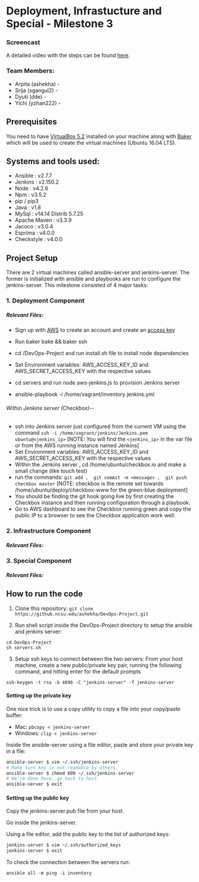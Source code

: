 # Deployment, Infrastucture and Special - Milestone 3


### Screencast
A detailed video with the steps can be found [here]().

### Team Members:

* Arpita (ashekha) - 
* Srija  (sgangul2) - 
* Dyuti  (dde) - 
* Yichi  (yzhan222) - 

## Prerequisites
You need to have [VirtualBox 5.2](https://www.virtualbox.org/wiki/Download_Old_Builds_5_2) installed on your machine along with [Baker](https://docs.getbaker.io/installation/) which will be used to create the virtual machines (Ubuntu 16.04 LTS).

## Systems and tools used:

* Ansible : v2.7.7
* Jenkins : v2.150.2
* Node : v4.2.6
* Npm : v3.5.2
* pip / pip3
* Java : v1.8
* MySql : v14.14 Distrib 5.7.25
* Apache Maven : v3.3.9
* Jacoco : v3.0.4
* Esprima : v4.0.0
* Checkstyle : v4.0.0

## Project Setup

There are 2 virtual machines called ansible-server and jenkins-server. The former is initialized with ansible and playbooks are run to configure the jenkins-server.
This milestone consisted of 4 major tasks:

### 1. Deployment Component
##### Relevant Files:


* Sign up with [AWS](https://aws.amazon.com/premiumsupport/plans/) to create an account and create an [access key](https://docs.aws.amazon.com/general/latest/gr/managing-aws-access-keys.html)

* Run baker bake && baker ssh
* cd /DevOps-Project and run install.sh file to install node dependencies
* Set Environment variables: AWS_ACCESS_KEY_ID and AWS_SECRET_ACCESS_KEY with the respective values
* cd servers and run node aws-jenkins.js to provision Jenkins server
* ansible-playbook -i /home/vagrant/inventory jenkins.yml

###### Within Jenkins server (Checkbox)--
* ssh into Jenkins server just configured from the current VM using the command ``` ssh -i /home/vagrant/jenkins/Jenkins.pem ubuntu@<jenkins_ip> ``` [NOTE: You will find the ```<jenkins_ip>``` in the var file or from the AWS running instance named Jenkins]
* Set Environment variables: AWS_ACCESS_KEY_ID and AWS_SECRET_ACCESS_KEY with the respective values
* Within the Jenkins server , cd /home/ubuntu/checkbox.io and make a small change (like touch test)
* run the commands: ``` git add ,  git commit -m <message> ,  git push checkbox master ```
[NOTE: checkbox is the remote set towards /home/ubuntu/deploy/checkbox-www for the green-blue deployment] 
* You should be finding the git hook going live by first creating the Checkbox instance and then running configuration through a playbook.
* Go to AWS dashboard to see the Checkbox running green and copy the public IP to a browser to see the Checkbox application work well.





### 2. Infrastructure Component
##### Relevant Files:


### 3. Special Component
##### Relevant Files:



## How to run the code
1. Clone this repository: ```git clone https://github.ncsu.edu/ashekha/DevOps-Project.git ```

2. Run shell script inside the DevOps-Project directory to setup the ansible and jenkins server:
```
cd DevOps-Project
sh servers.sh
```

3. Setup ssh keys to connect between the two servers:
From your host machine, create a new public/private key pair, running the following command, and hitting enter for the default prompts
```
ssh-keygen -t rsa -b 4096 -C "jenkins-server" -f jenkins-server
```

#### Setting up the private key

One nice trick is to use a copy utility to copy a file into your copy/paste buffer:

* Mac: `pbcopy < jenkins-server`
* Windows: `clip < jenkins-server`

Inside the ansible-server using a file editor, paste and store your private key in a file:

```bash
ansible-server $ vim ~/.ssh/jenkins-server
# Make sure key is not readable by others.
ansible-server $ chmod 600 ~/.ssh/jenkins-server
# We're done here, go back to host
ansible-server $ exit
```

#### Setting up the public key

Copy the jenkins-server.pub file from your host.

Go inside the jenkins-server.

Using a file editor, add the public key to the list of authorized keys:

```bash
jenkins-server $ vim ~/.ssh/authorized_keys
jenkins-server $ exit
```
To check the connection between the servers run:
```
ansible all -m ping -i inventory
```
